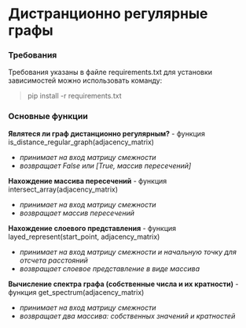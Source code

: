 # Дистранционно регулярные графы
### Требования
Требования указаны в файле requirements.txt
для установки зависимостей можно использовать команду: 
> pip install -r requirements.txt
### Основные функции
**Являтеся ли граф дистанционно регулярным?** - функция is_distance_regular_graph(adjacency_matrix) 
- *принимает на вход матрицу смежности*
- *возвращает False или [True, массив пересечений]* 

**Нахождение массива пересечений** - функция intersect_array(adjacency_matrix)
- *принимает на вход матрицу смежности*
- *возвращает массив пересечений*

**Нахождение слоевого представления** - функция layed_represent(start_point, adjacency_matrix)
- *принимает на вход матрицу смежности и начальную точку для отсчета расстояний*
- *возвращает слоевое представление в виде массива*

**Вычисление спектра графа (собственные числа и их кратности)** - функция get_spectrum(adjacency_matrix)
- *принимает на вход матрицу смежности*
- *возвращает два массива: собственных значений и кратностей*